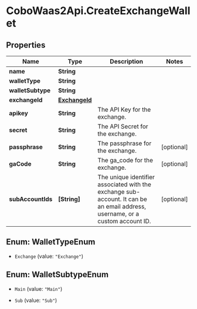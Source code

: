 # CoboWaas2Api.CreateExchangeWallet

## Properties

Name | Type | Description | Notes
------------ | ------------- | ------------- | -------------
**name** | **String** |  | 
**walletType** | **String** |  | 
**walletSubtype** | **String** |  | 
**exchangeId** | [**ExchangeId**](ExchangeId.md) |  | 
**apikey** | **String** | The API Key for the exchange. | 
**secret** | **String** | The API Secret for the exchange. | 
**passphrase** | **String** | The passphrase for the exchange. | [optional] 
**gaCode** | **String** | The ga_code for the exchange. | [optional] 
**subAccountIds** | **[String]** | The unique identifier associated with the exchange sub-account. It can be an email address, username, or a custom account ID. | [optional] 



## Enum: WalletTypeEnum


* `Exchange` (value: `"Exchange"`)





## Enum: WalletSubtypeEnum


* `Main` (value: `"Main"`)

* `Sub` (value: `"Sub"`)




